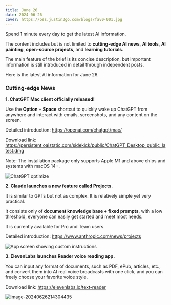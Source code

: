 ```yaml
---
title: June 26
date: 2024-06-26
cover: https://oss.justin3go.com/blogs/fav0-001.jpg
---
```


Spend 1 minute every day to get the latest AI information.

The content includes but is not limited to **cutting-edge AI news**, **AI tools**, **AI painting**, **open-source projects**, and **learning tutorials**.

The main feature of the brief is its concise description, but important information is still introduced in detail through independent posts.

Here is the latest AI information for June 26.

### Cutting-edge News

**1. ChatGPT Mac client officially released!**

Use the **Option + Space** shortcut to quickly wake up ChatGPT from anywhere and interact with emails, screenshots, and any content on the screen.

Detailed introduction: https://openai.com/chatgpt/mac/

Download link: https://persistent.oaistatic.com/sidekick/public/ChatGPT_Desktop_public_latest.dmg

Note: The installation package only supports Apple M1 and above chips and systems with macOS 14+.

![ChatGPT optimize](https://p.ipic.vip/pfe0or.gif)

**2. Claude launches a new feature called Projects.**

It is similar to GPTs but not as complex. It is relatively simple yet very practical.

It consists only of **document knowledge base + fixed prompts**, with a low threshold, everyone can easily get started and meet most needs.

It is currently available for Pro and Team users.

Detailed introduction: https://www.anthropic.com/news/projects

![App screen showing custom instructions](https://p.ipic.vip/t6gfg3.jpg)

**3. ElevenLabs launches Reader voice reading app.**

You can input any format of documents, such as PDF, ePub, articles, etc., and convert them into AI real voice broadcasts with one click, and you can freely choose your favorite voice style.

Download link: https://elevenlabs.io/text-reader

![image-20240626214304435](https://p.ipic.vip/vig26n.png)

